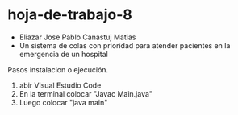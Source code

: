 # hoja-de-trabajo-8
- Eliazar Jose Pablo Canastuj Matias
- Un sistema de colas con prioridad para atender pacientes en la emergencia de un hospital

Pasos instalacion o ejecución.
1. abir Visual Estudio Code
2. En la terminal colocar "Javac Main.java"
3. Luego colocar "java main"
   
